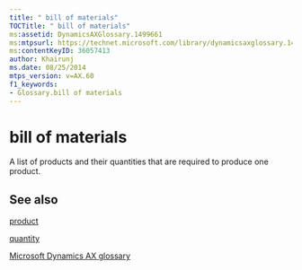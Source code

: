 ```yaml
---
title: " bill of materials"
TOCTitle: " bill of materials"
ms:assetid: DynamicsAXGlossary.1499661
ms:mtpsurl: https://technet.microsoft.com/library/dynamicsaxglossary.1499661(v=AX.60)
ms:contentKeyID: 36057413
author: Khairunj
ms.date: 08/25/2014
mtps_version: v=AX.60
f1_keywords:
- Glossary.bill of materials
---
```


# bill of materials

A list of products and their quantities that are required to produce one product.

## See also

[product](product.md)

[quantity](quantity.md)

[Microsoft Dynamics AX glossary](glossary/microsoft-dynamics-ax-glossary.md)

  


